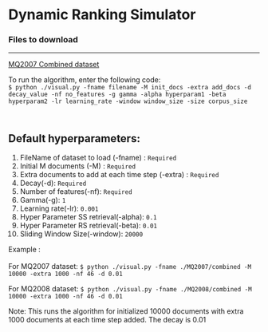 # Dynamic Ranking Simulator
### Files to download
---
[MQ2007 Combined dataset](https://drive.google.com/drive/folders/1BVaNzL1hMeDeajJU6oXEdsr5VJDi0llE?usp=sharing)


To run the algorithm, enter the following code:<br>
`$ python ./visual.py -fname filename -M init_docs -extra add_docs -d decay_value -nf no_features -g gamma -alpha hyperparam1 -beta hyperparam2 -lr learning_rate -window window_size -size corpus_size`<br>

<br>Default hyperparameters: 
---
1. FileName of dataset to load (-fname) : `Required`
2. Initial M documents (-M) : `Required`
3. Extra documents to add at each time step (-extra) : `Required`
4. Decay(-d): `Required`
5. Number of features(-nf): `Required`
6. Gamma(-g): `1`
7. Learning rate(-lr): `0.001`
8. Hyper Parameter SS retrieval(-alpha): `0.1`
8. Hyper Parameter RS retrieval(-beta): `0.01`
9. Sliding Window Size(-window): `20000`

Example : <br>
<br>
For MQ2007 dataset: `$ python ./visual.py -fname ./MQ2007/combined -M 10000 -extra 1000 -nf 46 -d 0.01`<br>

For MQ2008 dataset: `$ python ./visual.py -fname ./MQ2008/combined -M 10000 -extra 1000 -nf 46 -d 0.01`<br>

Note: This runs the algorithm for initialized 10000 documents with extra 1000 documents at each time step added. The decay is 0.01
